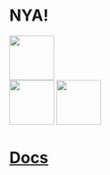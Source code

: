 # NYA!

<a href="https://www.guilded.gg/r/zzWErmYwGl?i=4PRqV9lm"><img src="https://avatars.githubusercontent.com/u/39399893?s=200&v=4" width="80"></a>
<br>
<a href="https://discord.gg/v68Z2SYq"><img src="https://pnggrid.com/wp-content/uploads/2021/05/Discord-Logo-Square-1024x1024.png" width="80"></a>
<a href="https://rvlt.gg/Kta5NAEs"><img src="https://developers.revolt.chat/img/logo.png" width="80"></a>


# [Docs](https://github.com/byte-cats/docs)
